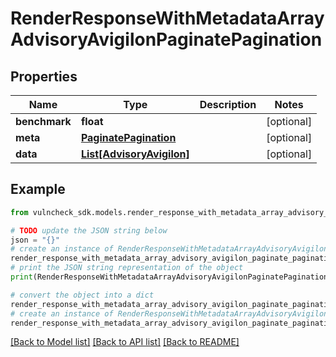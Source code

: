 # RenderResponseWithMetadataArrayAdvisoryAvigilonPaginatePagination


## Properties

Name | Type | Description | Notes
------------ | ------------- | ------------- | -------------
**benchmark** | **float** |  | [optional] 
**meta** | [**PaginatePagination**](PaginatePagination.md) |  | [optional] 
**data** | [**List[AdvisoryAvigilon]**](AdvisoryAvigilon.md) |  | [optional] 

## Example

```python
from vulncheck_sdk.models.render_response_with_metadata_array_advisory_avigilon_paginate_pagination import RenderResponseWithMetadataArrayAdvisoryAvigilonPaginatePagination

# TODO update the JSON string below
json = "{}"
# create an instance of RenderResponseWithMetadataArrayAdvisoryAvigilonPaginatePagination from a JSON string
render_response_with_metadata_array_advisory_avigilon_paginate_pagination_instance = RenderResponseWithMetadataArrayAdvisoryAvigilonPaginatePagination.from_json(json)
# print the JSON string representation of the object
print(RenderResponseWithMetadataArrayAdvisoryAvigilonPaginatePagination.to_json())

# convert the object into a dict
render_response_with_metadata_array_advisory_avigilon_paginate_pagination_dict = render_response_with_metadata_array_advisory_avigilon_paginate_pagination_instance.to_dict()
# create an instance of RenderResponseWithMetadataArrayAdvisoryAvigilonPaginatePagination from a dict
render_response_with_metadata_array_advisory_avigilon_paginate_pagination_from_dict = RenderResponseWithMetadataArrayAdvisoryAvigilonPaginatePagination.from_dict(render_response_with_metadata_array_advisory_avigilon_paginate_pagination_dict)
```
[[Back to Model list]](../README.md#documentation-for-models) [[Back to API list]](../README.md#documentation-for-api-endpoints) [[Back to README]](../README.md)


